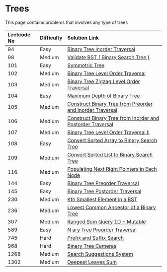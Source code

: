 # Trees

This page contains problems that involves any type of trees

| Leetcode No | Difficulty | Solution Link |
| :--- | :--- | :--- |
| 94 | Easy | [Binary Tree Inorder Traversal](../leetcode-easy/leetcode-94-binary-tree-inorder-traversal.md) |
| 98 | Medium | [Validate BST \( Binary Search Tree \)](../leetcode-medium/leetcode-98-validate-binary-search-tree.md) |
| 101 | Easy | [Symmetric Tree](../leetcode-easy/leetcode-101-symmetric-tree.md) |
| 102 | Medium | [Binary Tree Level Order Traversal](../leetcode-medium/leetcode-102-binary-tree-level-order-traversal.md) |
| 103 | Medium | [Binary Tree Zigzag Level Order Traversal](../leetcode-medium/leetcode-103-binary-tree-zigzag-level-order-traversal.md) |
| 104 | Easy | [Maximum Depth of Binary Tree](../leetcode-easy/leetcode-104-maximum-depth-of-binary-tree.md) |
| 105 | Medium | [Construct Binary Tree from Preorder and Inorder Traversal](../leetcode-medium/leetcode-105-construct-binary-tree-from-preorder-and-inorder-traversal.md) |
| 106 | Medium | [Construct Binary Tree from Inorder and Postorder Traversal](../leetcode-medium/leetcode-106-construct-binary-tree-from-inorder-and-postorder-traversal.md) |
| 107 | Medium | [Binary Tree Level Order Traversal II](../leetcode-medium/leetcode-107-binary-tree-level-order-traversal-ii.md) |
| 108 | Easy | [Convert Sorted Array to Binary Search Tree](../leetcode-easy/leetcode-108-convert-sorted-array-to-binary-search-tree.md) |
| 109 | Medium | [Convert Sorted List to Binary Search Tree](../leetcode-medium/leetcode-109-convert-sorted-list-to-binary-search-tree.md) |
| 116 | Medium | [Populating Next Right Pointers in Each Node](../leetcode-medium/leetcode-116-populating-next-right-pointers-in-each-node.md) |
| 144 | Easy | [Binary Tree Preorder Traversal](../leetcode-easy/leetcode-144-binary-tree-preorder-traversal.md) |
| 145 | Easy | [Binary Tree Postorder Traversal](../leetcode-easy/leetcode-145-binary-tree-postorder-traversal.md) |
| 230 | Medium | [Kth Smallest Element in a BST](../leetcode-medium/leetcode-230-kth-smallest-element-in-a-bst.md) |
| 236 | Medium | [Lowest Common Ancestor of a Binary Tree](../leetcode-medium/leetcode-236-lowest-common-ancestor-of-a-binary-tree.md) |
| 307 | Medium | [Ranged Sum Query 1D - Mutable](../leetcode-medium/leetcode-307-range-sum-query-mutable.md) |
| 589 | Easy | [N ary Tree Preorder Traversal](../leetcode-easy/leetcode-589-n-ary-tree-preorder-traversal.md) |
| 745 | Hard | [Prefix and Suffix Search](../leetcode-hard/leetcode-745-prefix-and-suffix-search.md) |
| 968 | Hard | [Binary Tree Cameras](../leetcode-hard/leetcode-968-binary-tree-cameras.md) |
| 1268 | Medium | [Search Suggestions System](../leetcode-medium/leetcode-1268-search-suggestions-system.md) |
| 1302 | Medium | [Deepest Leaves Sum](../leetcode-medium/leetcode-1302-deepest-leaves-sum.md) |



